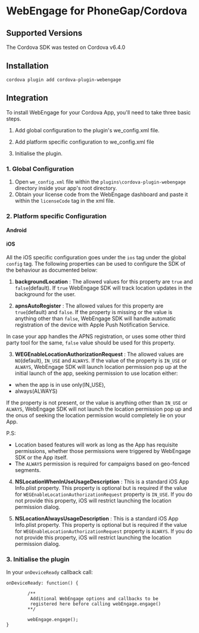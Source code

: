 WebEngage for PhoneGap/Cordova
========

## Supported Versions

The Cordova SDK was tested on Cordova v6.4.0

## Installation

	cordova plugin add cordova-plugin-webengage

## Integration

To install WebEngage for your Cordova App, you'll need to take three basic steps.

1. Add global configuration to the plugin's we_config.xml file.

2. Add platform specific configuration to we_config.xml file

3. Initialise the plugin.



### 1. Global Configuration

1. Open `we_config.xml` file within the `plugins\cordova-plugin-webengage` directory inside your app's root directory.
2. Obtain your license code from the WebEngage dashboard and paste it within the `licenseCode` tag in the xml file.


### 2. Platform specific Configuration

#### Android



#### iOS

All the iOS specific configuration goes under the `ios` tag under the global `config` tag. The following properties can be used to configure the SDK of the behaviour as documented below:

1. **backgroundLocation** : The allowed values for this property are `true` and `false`(default). If `true` WebEngage SDK will track location updates in the background for the user.

2. **apnsAutoRegister** : The allowed values for this property are `true`(default) and `false`. If the property is missing or the value is anything other than `false`, WebEngage SDK will handle automatic registration of the device with Apple Push Notification Service. 

In case your app handles the APNS registration, or uses some other third party tool for the same, `false` value should be used for this property.

3. **WEGEnableLocationAuthorizationRequest** : The allowed values are `NO`(default), `IN_USE` and `ALWAYS`. 
If the value of the property is `IN_USE` or `ALWAYS`, WebEngage SDK will launch location permission pop up at the initial launch of the app, seeking permission to use location either: 
 - when the app is in use only(IN_USE),
 - always(ALWAYS)

If the property is not present, or the value is anything other than `IN_USE` or `ALWAYS`, WebEngage SDK will not launch the location permission pop up and the onus of seeking the location permission would completely lie on your App.

P.S: 
 - Location based features will work as long as the App has requisite permissions, whether those permissions were triggered by WebEngage SDK or the App itself. 
 - The `ALWAYS` permission is required for campaigns based on geo-fenced segments.

4. **NSLocationWhenInUseUsageDescription** : This is a standard iOS App Info.plist property. This property is optional but is required if the value for `WEGEnableLocationAuthorizationRequest` property is `IN_USE`. If you do not provide this property, iOS will restrict launching the location permission dialog.

5. **NSLocationAlwaysUsageDescription** : This is a standard iOS App Info.plist property. This property is optional but is required if the value for `WEGEnableLocationAuthorizationRequest` property is `ALWAYS`. If you do not provide this property, iOS will restrict launching the location permission dialog.

### 3. Initialise the plugin

In your `onDeviceReady` callback call:


```
onDeviceReady: function() {

		/**
		 Additional WebEngage options and callbacks to be 
		 registered here before calling webEngage.engage()
		**/
        
        webEngage.engage();
}
``` 












